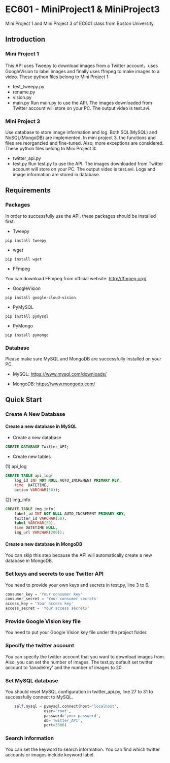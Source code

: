 # EC601 - MiniProject1 & MiniProject3
Mini Project 1 and Mini Project 3 of EC601 class from Boston University.

## Introduction

### Mini Project 1
This API uses Tweepy to download images from a Twitter account，uses GoogleVision to label images and finally uses ffmpeg to make images to a video.
These python files belong to Mini Project 1:
* test_tweepy.py
* rename.py
* vision.py
* main.py
Run main.py to use the API. The images downloaded from Twitter account will store on your PC. The output video is test.avi.

### Mini Project 3
Use database to store image information and log. Both SQL(MySQL) and NoSQL(MongoDB) are implemented. In mini project 3, the functions and files are reorganzied and fine-tuned. Also, more exceptions are considered.
These python files belong to Mini Project 3:
* twitter_api.py
* test.py
Run test.py to use the API. The images downloaded from Twitter account will store on your PC. The output video is test.avi. Logs and image information are stored in database.

## Requirements

### Packages
In order to successfully use the API, these packages should be installed first:

* Tweepy
```
pip install tweepy
```

* wget
```
pip install wget
```

* FFmpeg

You can download FFmpeg from official website: http://ffmpeg.org/

* GoogleVision
```
pip install google-cloud-vision
```

* PyMySQL
```
pip install pymysql
```

* PyMongo
```
pip install pymongo
```

### Database
Please make sure MySQL and MongoDB are successfully installed on your PC.

* MySQL:
https://www.mysql.com/downloads/

* MongoDB:
https://www.mongodb.com/

## Quick Start

### Create A New Database

#### Create a new database in MySQL
* Create a new database
```SQL
CREATE DATABASE Twitter_API;
```
* Create new tables

(1) api_log
```SQL
CREATE TABLE api_log(
	log_id INT NOT NULL AUTO_INCREMENT PRIMARY KEY,
	time  DATETIME,
	action VARCHAR(50));
```

(2) img_info
```SQL
CREATE TABLE img_info(
	label_id INT NOT NULL AUTO_INCREMENT PRIMARY KEY,
	twitter_id VARCHAR(50),
	label VARCHAR(50),
	time DATETIME NULL,
	img_url VARCHAR(200));
```

#### Create a new database in MongoDB
You can skip this step because the API will automatically create a new database in MongoDB.

### Set keys and secrets to use Twitter API
You need to provide your own keys and secrets in test.py, line 3 to 6.
```Python
consumer_key = 'Your consumer key'
consumer_secret = 'Your consumer secrets'
access_key = 'Your access key'
access_secret = 'Your access secrets'
```

### Provide Google Vision key file
You need to put your Google Vision key file under the project folder.

### Specify the twitter account
You can specify the twitter account that you want to download images from. Also, you can set the number of images. The test.py default set twitter account to 'lanadelrey' and the number of images to 20.

### Set MySQL database
You should reset MySQL configuration in twitter_api.py, line 27 to 31 to successfully connect to MySQL.
```Python
    self.mysql = pymysql.connect(host='localhost',
				 user='root',
				 password='your password',
				 db='Twitter_API',
				 port=3306)
```

### Search information
You can set the keyword to search information. You can find which twitter accounts or images include keyword label.













